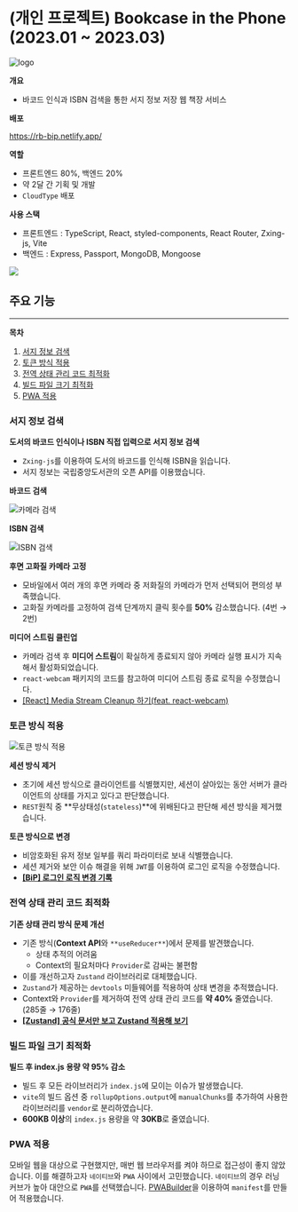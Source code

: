 # (개인 프로젝트) Bookcase in the Phone (2023.01 ~ 2023.03)

![logo](https://github.com/Real-Bird/bookcase-in-the-phone/assets/83404864/6ef9a3e3-bd5a-4124-847d-c85609bb5d46)

**개요**

- 바코드 인식과 ISBN 검색을 통한 서지 정보 저장 웹 책장 서비스

**배포**

<https://rb-bip.netlify.app/>

**역할**

- 프론트엔드 80%, 백엔드 20%
- 약 2달 간 기획 및 개발
- `CloudType` 배포

**사용 스택**

- 프론트엔드 : TypeScript, React, styled-components, React Router, Zxing-js, Vite
- 백엔드 : Express, Passport, MongoDB, Mongoose

![](https://real-bird.notion.site/image/https%3A%2F%2Fprod-files-secure.s3.us-west-2.amazonaws.com%2F162a7ddf-b2b3-4aa0-b8b5-d206e65dc616%2F6fb39442-5dc0-4f06-88e3-c9656a48a257%2Fbip-architecture.png?table=block&id=bd2b544d-4416-4d00-8d74-13bbd2ad7e35&spaceId=162a7ddf-b2b3-4aa0-b8b5-d206e65dc616&width=2000&userId=&cache=v2)

## 주요 기능

---

**목차**

1. [서지 정보 검색](#서지-정보-검색)
2. [토큰 방식 적용](#토큰-방식-적용)
3. [전역 상태 관리 코드 최적화](#전역-상태-관리-코드-최적화)
4. [빌드 파일 크기 최적화](#빌드-파일-크기-최적화)
5. [PWA 적용](#pwa-적용)

### 서지 정보 검색

**도서의 바코드 인식이나 ISBN 직접 입력으로 서지 정보 검색**

- `Zxing-js`를 이용하여 도서의 바코드를 인식해 ISBN을 읽습니다.
- 서지 정보는 국립중앙도서관의 오픈 API를 이용했습니다.

**바코드 검색**

![카메라 검색](https://github.com/Real-Bird/bookcase-in-the-phone/assets/83404864/8a3f6757-21cb-4aa2-bcd1-82ac09c44ef3)

**ISBN 검색**

![ISBN 검색](https://github.com/Real-Bird/bookcase-in-the-phone/assets/83404864/fe1c988c-ef84-4d1c-aa62-585923e77d36)

**후면 고화질 카메라 고정**

- 모바일에서 여러 개의 후면 카메라 중 저화질의 카메라가 먼저 선택되어 편의성 부족했습니다.
- 고화질 카메라를 고정하여 검색 단계까지 클릭 횟수를 **50%** 감소했습니다. (4번 → 2번)

**미디어 스트림 클린업**

- 카메라 검색 후 **미디어 스트림**이 확실하게 종료되지 않아 카메라 실행 표시가 지속해서 활성화되었습니다.
- `react-webcam` 패키지의 코드를 참고하여 미디어 스트림 종료 로직을 수정했습니다.
- [[React] Media Stream Cleanup 하기(feat. react-webcam)](https://velog.io/@real-bird/React-Media-Stream-Cleanup-하기feat.-react-webcam)

### 토큰 방식 적용

![토큰 방식 적용](https://real-bird.notion.site/image/https%3A%2F%2Fprod-files-secure.s3.us-west-2.amazonaws.com%2F162a7ddf-b2b3-4aa0-b8b5-d206e65dc616%2Fe265e01b-2624-4924-aa89-2af2539b9bba%2Flogin-logic.png?table=block&id=a8cd5bda-744e-4794-9b55-0e9af0400f69&spaceId=162a7ddf-b2b3-4aa0-b8b5-d206e65dc616&width=2000&userId=&cache=v2)

**세션 방식 제거**

- 초기에 세션 방식으로 클라이언트를 식별했지만, 세션이 살아있는 동안 서버가 클라이언트의 상태를 가지고 있다고 판단했습니다.
- `REST`원칙 중 **무상태성(`stateless`)**에 위배된다고 판단해 세션 방식을 제거했습니다.

**토큰 방식으로 변경**

- 비암호화된 유저 정보 일부를 쿼리 파라미터로 보내 식별했습니다.
- 세션 제거와 보안 이슈 해결을 위해 `JWT`를 이용하여 로그인 로직을 수정했습니다.
- **[[BiP] 로그인 로직 변경 기록](https://velog.io/@real-bird/BiP-로그인-로직-변경-기록)**

### 전역 상태 관리 코드 최적화

**기존 상태 관리 방식 문제 개선**

- 기존 방식(**Context API**와 `**useReducer**`)에서 문제를 발견했습니다.
  - 상태 추적의 어려움
  - Context의 필요처마다 `Provider`로 감싸는 불편함
- 이를 개선하고자 `Zustand` 라이브러리로 대체했습니다.
- `Zustand`가 제공하는 `devtools` 미들웨어를 적용하여 상태 변경을 추적했습니다.
- Context와 `Provider`를 제거하여 전역 상태 관리 코드를 **약 40%** 줄였습니다. (285줄 → 176줄)
- **[[Zustand] 공식 문서만 보고 Zustand 적용해 보기](https://velog.io/@real-bird/Zustand-공식-문서만-보고-Zustand-적용해-보기)**

### 빌드 파일 크기 최적화

**빌드 후 index.js 용량 약 95% 감소**

- 빌드 후 모든 라이브러리가 `index.js`에 모이는 이슈가 발생했습니다.
- `vite`의 빌드 옵션 중 `rollupOptions.output`에 `manualChunks`를 추가하여 사용한 라이브러리를 `vendor`로 분리하였습니다.
- **600KB 이상**의 `index.js` 용량을 약 **30KB**로 줄였습니다.

### PWA 적용

모바일 웹을 대상으로 구현했지만, 매번 웹 브라우저를 켜야 하므로 접근성이 좋지 않았습니다. 이를 해결하고자 `네이티브`와 `PWA` 사이에서 고민했습니다. `네이티브`의 경우 러닝 커브가 높아 대안으로 `PWA`를 선택했습니다. [PWABuilder](https://www.pwabuilder.com/)을 이용하여 `manifest`를 만들어 적용했습니다.

